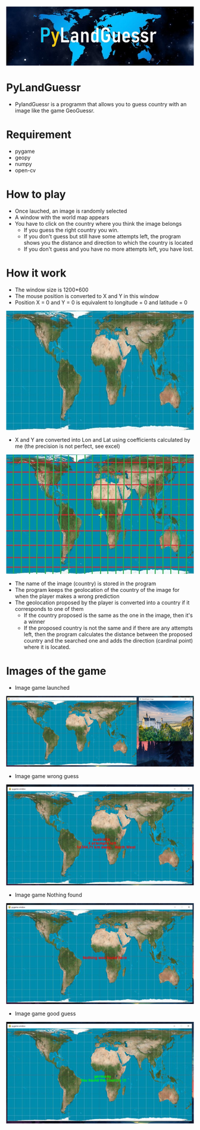 <p align="center"><img src="PyLandGuessrBanner.jpg"\></p>

# PyLandGuessr
- PylandGuessr is a programm that allows you to guess country with an image like the game GeoGuessr.

# Requirement
- pygame
- geopy
- numpy
- open-cv

# How to play
- Once lauched, an image is randomly selected
- A window with the world map appears
- You have to click on the country where you think the image belongs
  - If you guess the right country you win.
  - If you don't guess but still have some attempts left, the program shows you the distance and direction to which the country is located 
  - If you don't guess and you have no more attempts left, you have lost.
  
# How it work
- The window size is 1200*600
- The mouse position is converted to X and Y in this window
- Position X = 0 and Y = 0 is equivalent to longitude = 0 and latitude = 0

<p align="center"><img src="images/ImageReadme/geolocalisationLat0Lon0.jpg"\></p>

- X and Y are converted into Lon and Lat using coefficients calculated by me (the precision is not perfect, see excel)

<p align="center"><img src="images/ImageReadme/LatitudeLongitude.jpg"\></p>

- The name of the image (country) is stored in the program
- The program keeps the geolocation of the country of the image for when the player makes a wrong prediction
- The geolocation proposed by the player is converted into a country if it corresponds to one of them
  -  If the country proposed is the same as the one in the image, then it's a winner
  -  If the proposed country is not the same and if there are any attempts left, then the program calculates the distance between the proposed country and the searched one and adds the direction (cardinal point) where it is located.
  
# Images of the game

- Image game launched

<p align="center"><img src="images/ImageReadme/gameLaunched.PNG"\></p>

- Image game wrong guess

<p align="center"><img src="images/ImageReadme/wrongGuess.PNG"\></p>

- Image game Nothing found

<p align="center"><img src="images/ImageReadme/guessNothing.PNG"\></p>

- Image game good guess

<p align="center"><img src="images/ImageReadme/GoodGuess.PNG"\></p>
